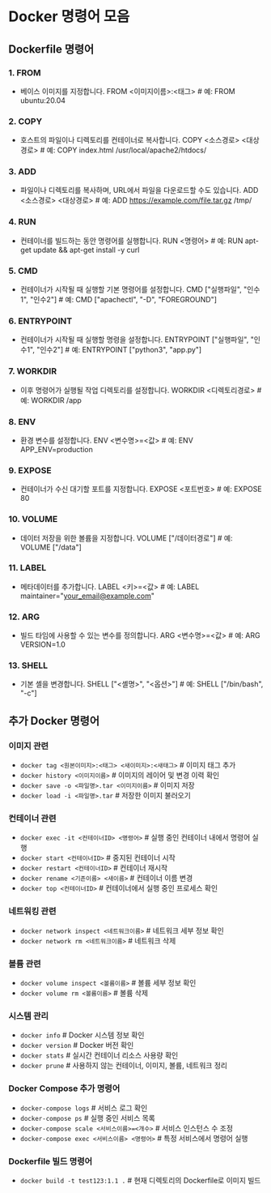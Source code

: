 # Docker 명령어 모음

## Dockerfile 명령어

### 1. FROM
- 베이스 이미지를 지정합니다.
FROM <이미지이름>:<태그> # 예: FROM ubuntu:20.04

### 2. COPY
- 호스트의 파일이나 디렉토리를 컨테이너로 복사합니다.
COPY <소스경로> <대상경로> # 예: COPY index.html /usr/local/apache2/htdocs/

### 3. ADD
- 파일이나 디렉토리를 복사하며, URL에서 파일을 다운로드할 수도 있습니다.
ADD <소스경로> <대상경로> # 예: ADD https://example.com/file.tar.gz /tmp/


### 4. RUN
- 컨테이너를 빌드하는 동안 명령어를 실행합니다.
RUN <명령어> # 예: RUN apt-get update && apt-get install -y curl


### 5. CMD
- 컨테이너가 시작될 때 실행할 기본 명령어를 설정합니다.
CMD ["실행파일", "인수1", "인수2"] # 예: CMD ["apachectl", "-D", "FOREGROUND"]


### 6. ENTRYPOINT
- 컨테이너가 시작될 때 실행할 명령을 설정합니다.
ENTRYPOINT ["실행파일", "인수1", "인수2"] # 예: ENTRYPOINT ["python3", "app.py"]



### 7. WORKDIR
- 이후 명령어가 실행될 작업 디렉토리를 설정합니다.
WORKDIR <디렉토리경로> # 예: WORKDIR /app


### 8. ENV
- 환경 변수를 설정합니다.
ENV <변수명>=<값> # 예: ENV APP_ENV=production


### 9. EXPOSE
- 컨테이너가 수신 대기할 포트를 지정합니다.
EXPOSE <포트번호> # 예: EXPOSE 80



### 10. VOLUME
- 데이터 저장을 위한 볼륨을 지정합니다.
VOLUME ["/데이터경로"] # 예: VOLUME ["/data"]


### 11. LABEL
- 메타데이터를 추가합니다.
LABEL <키>=<값> # 예: LABEL maintainer="your_email@example.com"


### 12. ARG
- 빌드 타임에 사용할 수 있는 변수를 정의합니다.
ARG <변수명>=<값> # 예: ARG VERSION=1.0


### 13. SHELL
- 기본 셸을 변경합니다.
SHELL ["<셸명>", "<옵션>"] # 예: SHELL ["/bin/bash", "-c"]


## 추가 Docker 명령어

### 이미지 관련
- `docker tag <원본이미지>:<태그> <새이미지>:<새태그>`  # 이미지 태그 추가
- `docker history <이미지이름>`  # 이미지의 레이어 및 변경 이력 확인
- `docker save -o <파일명>.tar <이미지이름>`  # 이미지 저장
- `docker load -i <파일명>.tar`  # 저장한 이미지 불러오기

### 컨테이너 관련
- `docker exec -it <컨테이너ID> <명령어>`  # 실행 중인 컨테이너 내에서 명령어 실행
- `docker start <컨테이너ID>`  # 중지된 컨테이너 시작
- `docker restart <컨테이너ID>`  # 컨테이너 재시작
- `docker rename <기존이름> <새이름>`  # 컨테이너 이름 변경
- `docker top <컨테이너ID>`  # 컨테이너에서 실행 중인 프로세스 확인

### 네트워킹 관련
- `docker network inspect <네트워크이름>`  # 네트워크 세부 정보 확인
- `docker network rm <네트워크이름>`  # 네트워크 삭제

### 볼륨 관련
- `docker volume inspect <볼륨이름>`  # 볼륨 세부 정보 확인
- `docker volume rm <볼륨이름>`  # 볼륨 삭제

### 시스템 관리
- `docker info`  # Docker 시스템 정보 확인
- `docker version`  # Docker 버전 확인
- `docker stats`  # 실시간 컨테이너 리소스 사용량 확인
- `docker prune`  # 사용하지 않는 컨테이너, 이미지, 볼륨, 네트워크 정리

### Docker Compose 추가 명령어
- `docker-compose logs`  # 서비스 로그 확인
- `docker-compose ps`  # 실행 중인 서비스 목록
- `docker-compose scale <서비스이름>=<개수>`  # 서비스 인스턴스 수 조정
- `docker-compose exec <서비스이름> <명령어>`  # 특정 서비스에서 명령어 실행

### Dockerfile 빌드 명령어
- `docker build -t test123:1.1 .`  # 현재 디렉토리의 Dockerfile로 이미지 빌드